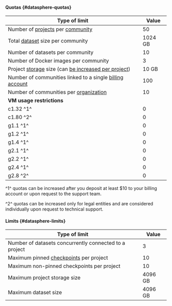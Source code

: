 #### Quotas {#datasphere-quotas}

| Type of limit | Value |
--- | ---
| Number of [projects](../datasphere/concepts/project.md) per [community](../datasphere/concepts/community.md) | 50 |
| Total [dataset](../datasphere/concepts/dataset.md) size per community | 1024 GB |
| Number of datasets per community | 10 |
| Number of Docker images per community | 3 |
| Project [storage](../datasphere/concepts/project.md#storage) size (can [be increased per project](../datasphere/operations/projects/storage-resize.md)) | 10 GB |
| Number of communities linked to a single [billing account](../billing/concepts/billing-account.md) | 100 |
| Number of communities per [organization](../organization/) | 10 |
| **VM usage restrictions** |
| c1.32 ^1^ | 0 |
| c1.80 ^2^ | 0 |
| g1.1 ^1^ | 0 |
| g1.2 ^1^ | 0 |
| g1.4 ^1^ | 0 |
| g2.1 ^1^ | 0 |
| g2.2 ^1^ | 0 |
| g2.4 ^1^ | 0 |
| g2.8 ^2^ | 0 |

^1^ quotas can be increased after you deposit at least $10 to your billing account or upon request to the support team.

^2^ quotas can be increased only for legal entities and are considered individually upon request to technical support.

#### Limits {#datasphere-limits}

| Type of limit | Value |
--- | ---
| Number of datasets concurrently connected to a project | 3 |
| Maximum pinned [checkpoints](../datasphere/concepts/checkpoints.md) per project | 10 |
| Maximum non-pinned checkpoints per project | 10 |
| Maximum project storage size | 4096 GB |
| Maximum dataset size | 4096 GB |